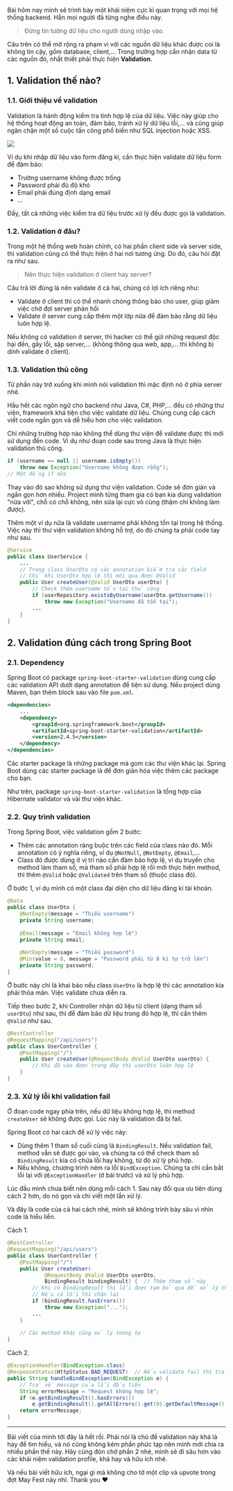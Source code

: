 Bài hôm nay mình sẽ trình bày một khái niệm cực kì quan trọng với mọi hệ thống backend. Hẳn mọi người đã từng nghe điều này.

> Đừng tin tưởng dữ liệu cho người dùng nhập vào.

Câu trên có thể mở rộng ra phạm vi với các nguồn dữ liệu khác được coi là không tin cậy, gồm database, client,... Trong trường hợp cần nhận data từ các nguồn đó, nhất thiết phải thực hiện **Validation**.

## 1. Validation thế nào?

### 1.1. Giới thiệu về validation

Validation là hành động kiểm tra tính hợp lệ của dữ liệu. Việc này giúp cho hệ thống hoạt động an toàn, đảm bảo, tránh xử lý dữ liệu lỗi,... và cũng giúp ngăn chặn một số cuộc tấn công phổ biến như SQL injection hoặc XSS.

![](https://images.viblo.asia/e8ea0761-ba48-4d58-83fa-921018b7c8dc.jpg)

Ví dụ khi nhập dữ liệu vào form đăng kí, cần thực hiện validate dữ liệu form để đảm bảo:

* Trường username không được trống
* Password phải đủ độ khó
* Email phải đúng định dạng email
* ...

Đấy, tất cả những việc kiểm tra dữ liệu trước xử lý đều được gọi là validation.

### 1.2. Validation ở đâu?

Trong một hệ thống web hoàn chỉnh, có hai phần client side và server side, thì validation cũng có thể thực hiện ở hai nơi tương ứng. Do đó, câu hỏi đặt ra như sau.

> Nên thực hiện validation ở client hay server?

Câu trả lời đúng là nên validate ở cả hai, chúng có lợi ích riêng như:

* Validate ở client thì có thể nhanh chóng thông báo cho user, giúp giảm việc chờ đợi server phản hồi
* Validate ở server cung cấp thêm một lớp nữa để đảm bảo rằng dữ liệu luôn hợp lệ.

Nếu không có validation ở server, thì hacker có thể gửi những request độc hại đến, gây lỗi, sập server,... (không thông qua web, app,... thì không bị dính validate ở client).

### 1.3. Validation thủ công

Từ phần này trở xuống khi mình nói validation thì mặc định nó ở phía server nhé.

Hầu hết các ngôn ngữ cho backend như Java, C#, PHP,... đều có những thư viện, framework khá tiện cho việc validate dữ liệu. Chúng cung cấp cách viết code ngắn gọn và dễ hiểu hơn cho việc validation.

Chỉ những trường hợp nào không thể dùng thư viện để validate được thì mới sử dụng đến code. Ví dụ như đoạn code sau trong Java là thực hiện validation thủ công.

```java
if (username == null || username.isEmpty())
    throw new Exception("Username không được rỗng");
// Một đống if nữa
```

Thay vào đó sao không sử dụng thư viện validation. Code sẽ đơn giản và ngắn gọn hơn nhiều. Project mình từng tham gia có bạn kia dùng validation "nửa vời", chỗ có chỗ không, nên sửa lại cực vô cùng (thậm chí không làm được).

Thêm một ví dụ nữa là validate username phải không tồn tại trong hệ thống. Việc này thì thư viện validation không hỗ trợ, do đó chúng ta phải code tay như sau.

```UserService.java
@Service
public class UserService {
    ...
    // Trong class UserDto có các annotation kiểm tra các field
    // Chỉ khi UserDto hợp lệ thì mới qua được @Valid
    public User createUser(@Valid UserDto userDto) {
        // Check thêm username tồn tại thủ công
        if (userRepository.existsByUsername(userDto.getUsername())
            throw new Exception("Username đã tồn tại");
        ...
    }
}
```

## 2. Validation đúng cách trong Spring Boot

### 2.1. Dependency

Spring Boot có package `spring-boot-starter-validation` dùng cung cấp các validation API dưới dạng annotation để tiện sử dụng. Nếu project dùng Maven, bạn thêm block sau vào file `pom.xml`.

```pom.xml
<dependencies>
    ...
    <dependency>
        <groupId>org.springframework.boot</groupId>
        <artifactId>spring-boot-starter-validation</artifactId>
        <version>2.4.5</version>
    </dependency>
</dependencies>
```

Các starter package là những package mà gom các thư viện khác lại. Spring Boot dùng các starter package là để đơn giản hóa việc thêm các package cho bạn.

Như trên, package `spring-boot-starter-validation` là tổng hợp của Hibernate validator và vài thư viện khác.

### 2.2. Quy trình validation

Trong Spring Boot, việc validation gồm 2 bước:

* Thêm các annotation ràng buộc trên các field của class nào đó. Mỗi annotation có ý nghĩa riêng, ví dụ `@NotNull`, `@NotEmpty`, `@Email`,...
* Class đó được dùng ở vị trí nào cần đảm bảo hợp lệ, ví dụ truyền cho method làm tham số, mà tham số phải hợp lệ rồi mới thực hiện method, thì thêm `@Valid` hoặc `@Validated` trên tham số (thuộc class đó).

Ở bước 1, ví dụ mình có một class đại diện cho dữ liệu đăng kí tài khoản.

```UserDto.java
@Data
public class UserDto {
    @NotEmpty(message = "Thiếu username")
    private String username;
    
    @Email(message = "Email không hợp lệ")
    private String email;
    
    @NotEmpty(message = "Thiếu password")
    @Min(value = 8, message = "Password phải từ 8 kí tự trở lên")
    private String password;
}
```

Ở bước này chỉ là khai báo nếu class `UserDto` là hợp lệ thì các annotation kia phải thỏa mãn. Việc validate chưa diễn ra.

Tiếp theo bước 2, khi Controller nhận dữ liệu từ client (dạng tham số `userDto`) như sau, thì để đảm bảo dữ liệu trong đó hợp lệ, thì cần thêm `@Valid` như sau.

```UserController.java
@RestController
@RequestMapping("/api/users")
public class UserController {
    @PostMapping("/")
    public User createUser(@RequestBody @Valid UserDto userDto) {
        // Khi đã vào được trong đây thì userDto luôn hợp lệ
    }
}
```

### 2.3. Xử lý lỗi khi validation fail

Ở đoạn code ngay phía trên, nếu dữ liệu không hợp lệ, thì method `createUser` sẽ không được gọi. Lúc này là validation đã bị fail.


Spring Boot có hai cách để xử lý việc này:

* Dùng thêm 1 tham số cuối cùng là `BindingResult`. Nếu validation fail, method vẫn sẽ được gọi vào, và chúng ta có thể check tham số `BindingResult` kia có chứa lỗi hay không, từ đó xử lý phù hợp.
* Nếu không, chương trình ném ra lỗi `BindException`. Chúng ta chỉ cần bắt lỗi lại với `@ExceptionHandler` (ở bài trước) và xử lý phù hợp.

Lúc đầu mình chưa biết nên dùng mỗi cách 1. Sau này đổi qua ưu tiên dùng cách 2 hơn, do nó gọn và chỉ viết một lần xử lý.

Và đây là code của cả hai cách nhé, mình sẽ không trình bày sâu vì nhìn code là hiểu liền.

Cách 1.

```UserController.java
@RestController
@RequestMapping("/api/users")
public class UserController {
    @PostMapping("/")
    public User createUser(
            @RequestBody @Valid UserDto userDto,
            BindingResult bindingResult) {  // Thêm tham số này
        // Khi có BindingResult thì lỗi được tạm bỏ qua để xử lý thủ công
        // Nếu có lỗi thì chặn lại
        if (bindingResult.hasErrors())
            throw new Exception("...");
        ...
    }
    
    // Các method khác cũng xử lý tương tự
}
```

Cách 2.

```GlobalExceptionHandler.java
@ExceptionHandler(BindException.class)
@ResponseStatus(HttpStatus.BAD_REQUEST)  // Nếu validate fail thì trả về 400
public String handleBindException(BindException e) {
    // Trả về message của lỗi đầu tiên
    String errorMessage = "Request không hợp lệ";
    if (e.getBindingResult().hasErrors())
        e.getBindingResult().getAllErrors().get(0).getDefaultMessage();
    return errorMessage;
}
```

---

Bài viết của mình tới đây là hết rồi. Phải nói là chủ đề validation này khá là hay để tìm hiểu, và nó cũng không kém phần phức tạp nên mình mới chia ra nhiều phần thế này. Hãy cùng đón chờ phần 2 nhé, mình sẽ đi sâu hơn vào các khái niệm validation profile, khá hay và hữu ích nhé.

Và nếu bài viết hữu ích, ngại gì mà không cho tớ một clip và upvote trong đợt May Fest này nhỉ. Thank you :heart: